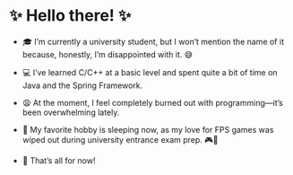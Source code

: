 # ✨ Hello there! ✨

- 🎓 I’m currently a university student, but I won’t mention the name of it because, honestly, I’m disappointed with it. 😅  
- 💻 I’ve learned C/C++ at a basic level and spent quite a bit of time on Java and the Spring Framework.  
- 😩 At the moment, I feel completely burned out with programming—it’s been overwhelming lately.  
- 🛌 My favorite hobby is sleeping now, as my love for FPS games was wiped out during university entrance exam prep. 🎮🚫  

- 📝 That’s all for now!  
